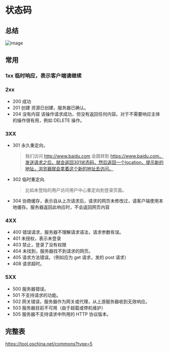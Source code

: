 # 状态码

## 总结

![image](https://user-gold-cdn.xitu.io/2018/3/12/16217a2cb556ea88?imageView2/0/w/1280/h/960/format/webp/ignore-error/1)

## 常用

### 1xx 临时响应，表示客户端请继续

### 2xx

- 200 成功
- 201 创建
  资源已创建，服务器已确认。
- 204 没有内容
  该操作请求成功，但没有返回任何内容。对于不需要响应主体的操作很有用，例如 DELETE 操作。

### 3XX

- 301 永久重定向，
  > 我们访问 http://www.baidu.com 会跳转到 https://www.baidu.com，发送请求之后，就会返回301状态码，然后返回一个location，提示新的地址，浏览器就会拿着这个新的地址去访问。
- 302 临时重定向.
  > 比如未登陆的用户访问用户中心重定向到登录页面。
- 304 协商缓存，表示自从上次请求后，请求的网页未修改过，请客户端使用本地缓存。服务器返回此响应时，不会返回网页内容

### 4XX

- 400 错误请求，服务器不理解请求语法，请求参数有误。
- 401 未授权，表示未登录
- 403 禁止，登录了没有权限
- 404 未找到，服务器找不到请求的网页。
- 405 请求方法错误。（例如应为 get 请求，发的 post 请求）
- 408 请求超时。

### 5XX

- 500 服务器错误。
- 501 不支持请求的功能。
- 502 网关错误，服务器作为网关或代理，从上游服务器收到无效响应。
- 503 服务器目前不可用（由于超载或停机维护）
- 505 服务器不支持请求中所用的 HTTP 协议版本。

## 完整表

https://tool.oschina.net/commons?type=5

